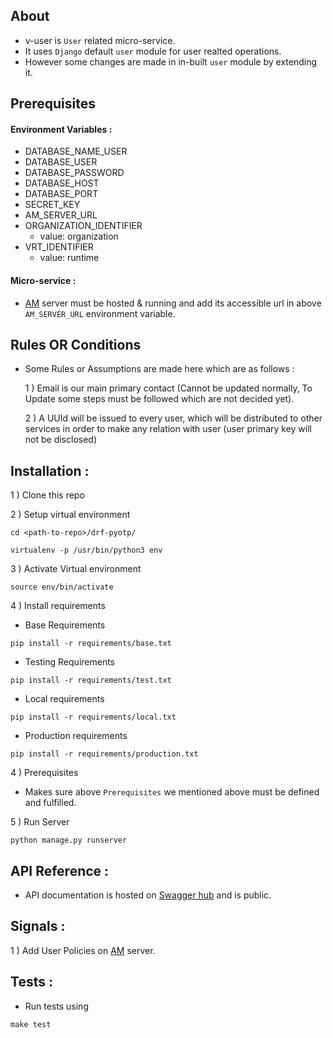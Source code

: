 ## About

- v-user is `User` related micro-service.
- It uses `Django` default `user` module for user realted operations.
- However some changes are made in in-built `user` module by extending it.

## Prerequisites

#### Environment Variables : 

 - DATABASE_NAME_USER
 - DATABASE_USER
 - DATABASE_PASSWORD
 - DATABASE_HOST
 - DATABASE_PORT
 - SECRET_KEY
 - AM_SERVER_URL
 - ORGANIZATION_IDENTIFIER
	- value: organization
 - VRT_IDENTIFIER
	- value: runtime
 
 #### Micro-service : 

 - [AM](https://github.com/veris-neerajdhiman/v-authorization) server
 must be hosted & running and add its accessible url in above  `AM_SERVER_URL` 
 environment variable.
 
     
## Rules OR Conditions

- Some Rules or Assumptions are made here which are as follows :
 
	1 ) Email is our main primary contact (Cannot be updated normally, 
	To Update some steps must be followed which are not decided yet).
	
	2 ) A UUId will be issued to every user, which will be distributed to
	 other services in order to make any relation with user 
	(user primary key will not be disclosed)
	


## Installation :

1 ) Clone this repo

2 ) Setup virtual environment
```
cd <path-to-repo>/drf-pyotp/

virtualenv -p /usr/bin/python3 env

```

3 ) Activate Virtual environment
```
source env/bin/activate
```
4 ) Install requirements

- Base Requirements

```
pip install -r requirements/base.txt

```
- Testing Requirements
```
pip install -r requirements/test.txt

```
- Local requirements
```
pip install -r requirements/local.txt

```
- Production requirements

```
pip install -r requirements/production.txt

```
4 ) Prerequisites
- Makes sure above `Prerequisites` we mentioned above must be defined and fulfilled.

5 ) Run Server 
```
python manage.py runserver
```

## API Reference : 

- API documentation is hosted on [Swagger hub](https://app.swaggerhub.com/apis/verisadmin/v-user/0.1) 
and is public.

## Signals : 

1 ) Add User Policies on [AM](https://github.com/veris-neerajdhiman/v-authorization)
 server.
 
## Tests : 

- Run tests using 
```
make test
```
 
 